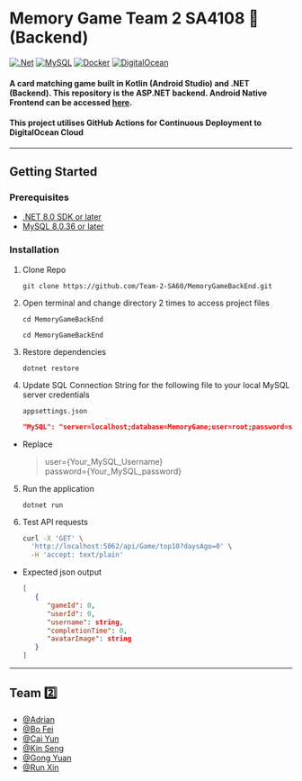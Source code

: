 # Memory Game Team 2 SA4108 🧠 (Backend)
[![.Net](https://img.shields.io/badge/.NET-5C2D91?style=for-the-badge&logo=.net&logoColor=white)](https://dotnet.microsoft.com/en-us/download/dotnet/8.0)
[![MySQL](https://img.shields.io/badge/mysql-4479A1.svg?style=for-the-badge&logo=mysql&logoColor=white)](https://www.mysql.com/)
[![Docker](https://img.shields.io/badge/docker-%230db7ed.svg?style=for-the-badge&logo=docker&logoColor=white)](https://hub.docker.com/repository/docker/imksc/yourapp/general)
[![DigitalOcean](https://img.shields.io/badge/DigitalOcean-%230167ff.svg?style=for-the-badge&logo=digitalOcean&logoColor=white)](https://www.digitalocean.com/)

#### A card matching game built in Kotlin (Android Studio) and .NET (Backend). This repository is the ASP.NET backend. Android Native Frontend can be accessed [here](https://github.com/Team-2-SA60/MemoryGameAndroid.git).
#### This project utilises GitHub Actions for Continuous Deployment to DigitalOcean Cloud
---

## Getting Started

### Prerequisites

- [.NET 8.0 SDK or later](https://dotnet.microsoft.com/en-us/download/dotnet/8.0)
- [MySQL 8.0.36 or later](https://dev.mysql.com/downloads/)

### Installation
1. Clone Repo
   ```
   git clone https://github.com/Team-2-SA60/MemoryGameBackEnd.git

2. Open terminal and change directory 2 times to access project files
   ```
   cd MemoryGameBackEnd
   ```
   ```
   cd MemoryGameBackEnd
   ```
3. Restore dependencies
   ```
   dotnet restore
   ```
4. Update SQL Connection String for the following file to your local MySQL server credentials
   ```
   appsettings.json
   ```
   ```json
   "MySQL": "server=localhost;database=MemoryGame;user=root;password=sql"
   ```
- Replace
   > user={Your_MySQL_Username} \
   > password={Your_MySQL_password}
5. Run the application
   ```
   dotnet run
   ```
6. Test API requests
   ```bash
   curl -X 'GET' \
     'http://localhost:5062/api/Game/top10?daysAgo=0' \
     -H 'accept: text/plain'
   ```
- Expected json output
   ```json
   [
      {
         "gameId": 0,
         "userId": 0,
         "username": string,
         "completionTime": 0,
         "avatarImage": string
      }
   ]
   ```
---
## Team 2️⃣

- [@Adrian](https://github.com/adriantlh)
- [@Bo Fei](https://github.com/Bofei2058)
- [@Cai Yun](https://github.com/vegecloud)
- [@Kin Seng](https://github.com/im-ksc)
- [@Gong Yuan](https://github.com/gongyuannn)
- [@Run Xin](https://github.com/ZRX471)
